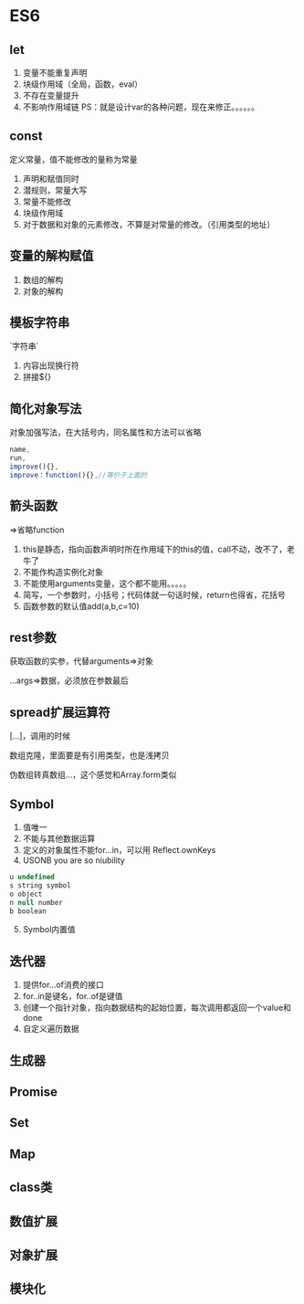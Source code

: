 # ES6
## let
1. 变量不能重复声明
2. 块级作用域（全局，函数，eval）
3. 不存在变量提升
4. 不影响作用域链
PS：就是设计var的各种问题，现在来修正。。。。。。
## const
定义常量，值不能修改的量称为常量

1. 声明和赋值同时
2. 潜规则，常量大写
3. 常量不能修改
4. 块级作用域
5. 对于数据和对象的元素修改，不算是对常量的修改。（引用类型的地址）
## 变量的解构赋值
1. 数组的解构
2. 对象的解构
## 模板字符串
\`字符串`

1. 内容出现换行符
2. 拼接${}
## 简化对象写法
对象加强写法，在大括号内，同名属性和方法可以省略
~~~js
name,
run,
improve(){},
improve：function(){},//等价于上面的
~~~
## 箭头函数
=>省略function

1. this是静态，指向函数声明时所在作用域下的this的值，call不动，改不了，老牛了
2. 不能作构造实例化对象
3. 不能使用arguments变量，这个都不能用。。。。。
4. 简写，一个参数时，小括号；代码体就一句话时候，return也得省，花括号
5. 函数参数的默认值add(a,b,c=10)
## rest参数
获取函数的实参，代替arguments=>对象

...args=>数据，必须放在参数最后
## spread扩展运算符
[...]，调用的时候

数组克隆，里面要是有引用类型，也是浅拷贝

伪数组转真数组...，这个感觉和Array.form类似
## Symbol
1. 值唯一
2. 不能与其他数据运算
3. 定义的对象属性不能for...in，可以用 Reflect.ownKeys
4. USONB you are so niubility
~~~js
u undefined
s string symbol
o object
n null number
b boolean
~~~
5. Symbol内置值
## 迭代器
1. 提供for...of消费的接口
2. for..in是键名，for..of是键值
3. 创建一个指针对象，指向数据结构的起始位置，每次调用都返回一个value和done
4. 自定义遍历数据
## 生成器
## Promise
## Set
## Map
## class类
## 数值扩展
## 对象扩展
## 模块化
## 

